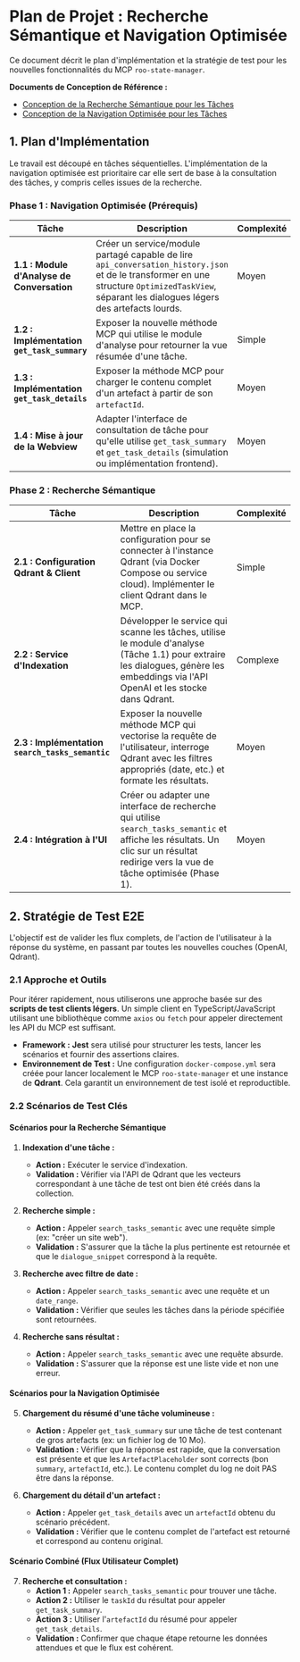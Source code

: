 # Plan de Projet : Recherche Sémantique et Navigation Optimisée

Ce document décrit le plan d'implémentation et la stratégie de test pour les nouvelles fonctionnalités du MCP `roo-state-manager`.

**Documents de Conception de Référence :**
- [Conception de la Recherche Sémantique pour les Tâches](./features/semantic-task-search.md)
- [Conception de la Navigation Optimisée pour les Tâches](./features/optimized-task-navigation.md)

## 1. Plan d'Implémentation

Le travail est découpé en tâches séquentielles. L'implémentation de la navigation optimisée est prioritaire car elle sert de base à la consultation des tâches, y compris celles issues de la recherche.

### Phase 1 : Navigation Optimisée (Prérequis)

| Tâche | Description | Complexité |
| --- | --- | --- |
| **1.1 : Module d'Analyse de Conversation** | Créer un service/module partagé capable de lire `api_conversation_history.json` et de le transformer en une structure `OptimizedTaskView`, séparant les dialogues légers des artefacts lourds. | Moyen |
| **1.2 : Implémentation `get_task_summary`** | Exposer la nouvelle méthode MCP qui utilise le module d'analyse pour retourner la vue résumée d'une tâche. | Simple |
| **1.3 : Implémentation `get_task_details`** | Exposer la méthode MCP pour charger le contenu complet d'un artefact à partir de son `artefactId`. | Moyen |
| **1.4 : Mise à jour de la Webview**| Adapter l'interface de consultation de tâche pour qu'elle utilise `get_task_summary` et `get_task_details` (simulation ou implémentation frontend). | Moyen |

### Phase 2 : Recherche Sémantique

| Tâche | Description | Complexité |
| --- | --- | --- |
| **2.1 : Configuration Qdrant & Client** | Mettre en place la configuration pour se connecter à l'instance Qdrant (via Docker Compose ou service cloud). Implémenter le client Qdrant dans le MCP. | Simple |
| **2.2 : Service d'Indexation** | Développer le service qui scanne les tâches, utilise le module d'analyse (Tâche 1.1) pour extraire les dialogues, génère les embeddings via l'API OpenAI et les stocke dans Qdrant. | Complexe |
| **2.3 : Implémentation `search_tasks_semantic`**| Exposer la nouvelle méthode MCP qui vectorise la requête de l'utilisateur, interroge Qdrant avec les filtres appropriés (date, etc.) et formate les résultats. | Moyen |
| **2.4 : Intégration à l'UI** | Créer ou adapter une interface de recherche qui utilise `search_tasks_semantic` et affiche les résultats. Un clic sur un résultat redirige vers la vue de tâche optimisée (Phase 1). | Moyen |

## 2. Stratégie de Test E2E

L'objectif est de valider les flux complets, de l'action de l'utilisateur à la réponse du système, en passant par toutes les nouvelles couches (OpenAI, Qdrant).

### 2.1 Approche et Outils

Pour itérer rapidement, nous utiliserons une approche basée sur des **scripts de test clients légers**. Un simple client en TypeScript/JavaScript utilisant une bibliothèque comme `axios` ou `fetch` pour appeler directement les API du MCP est suffisant.

- **Framework :** **Jest** sera utilisé pour structurer les tests, lancer les scénarios et fournir des assertions claires.
- **Environnement de Test :** Une configuration `docker-compose.yml` sera créée pour lancer localement le MCP `roo-state-manager` et une instance de **Qdrant**. Cela garantit un environnement de test isolé et reproductible.

### 2.2 Scénarios de Test Clés

#### Scénarios pour la Recherche Sémantique

1.  **Indexation d'une tâche :**
    -   **Action :** Exécuter le service d'indexation.
    -   **Validation :** Vérifier via l'API de Qdrant que les vecteurs correspondant à une tâche de test ont bien été créés dans la collection.

2.  **Recherche simple :**
    -   **Action :** Appeler `search_tasks_semantic` avec une requête simple (ex: "créer un site web").
    -   **Validation :** S'assurer que la tâche la plus pertinente est retournée et que le `dialogue_snippet` correspond à la requête.

3.  **Recherche avec filtre de date :**
    -   **Action :** Appeler `search_tasks_semantic` avec une requête et un `date_range`.
    -   **Validation :** Vérifier que seules les tâches dans la période spécifiée sont retournées.

4.  **Recherche sans résultat :**
    -   **Action :** Appeler `search_tasks_semantic` avec une requête absurde.
    -   **Validation :** S'assurer que la réponse est une liste vide et non une erreur.

#### Scénarios pour la Navigation Optimisée

5.  **Chargement du résumé d'une tâche volumineuse :**
    -   **Action :** Appeler `get_task_summary` sur une tâche de test contenant de gros artefacts (ex: un fichier log de 10 Mo).
    -   **Validation :** Vérifier que la réponse est rapide, que la conversation est présente et que les `ArtefactPlaceholder` sont corrects (bon `summary`, `artefactId`, etc.). Le contenu complet du log ne doit PAS être dans la réponse.

6.  **Chargement du détail d'un artefact :**
    -   **Action :** Appeler `get_task_details` avec un `artefactId` obtenu du scénario précédent.
    -   **Validation :** Vérifier que le contenu complet de l'artefact est retourné et correspond au contenu original.

#### Scénario Combiné (Flux Utilisateur Complet)

7.  **Recherche et consultation :**
    -   **Action 1 :** Appeler `search_tasks_semantic` pour trouver une tâche.
    -   **Action 2 :** Utiliser le `taskId` du résultat pour appeler `get_task_summary`.
    -   **Action 3 :** Utiliser l'`artefactId` du résumé pour appeler `get_task_details`.
    -   **Validation :** Confirmer que chaque étape retourne les données attendues et que le flux est cohérent.